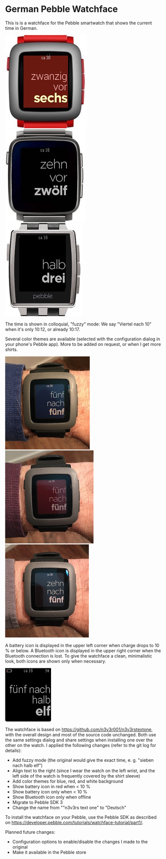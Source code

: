 # German Pebble Watchface

This is is a watchface for the Pebble smartwatch that shows the current time in German.

![Pebble Time mockup](mockup1.jpg)
![Pebble Time Steel mockup](mockup2.jpg)
![Pebble Steel mockup](mockup3.jpg)

The time is shown in colloquial, "fuzzy" mode: We say "Viertel nach 10" when it's only 10:12, or already 10:17.

Several color themes are available (selected with the configuration dialog in your phone's Pebble app). More to be added on request, or when I get more shirts.

![Blue theme](blue.jpg)
![Red theme](red.jpg)
![Gray theme](gray.jpg)

A battery icon is displayed in the upper left corner when charge drops to 10 % or below. A Bluetooth icon is displayed in the upper right corner when the Bluetooth connection is lost. To give the watchface a clean, minimalistic look, both icons are shown only when necessary.

![Battery and Bluetooth icons](icons.png)

The watchface is based on https://github.com/n3v3r001/n3v3rstextone, with the overall design and most of the source code unchanged. Both use the same settings dialog and share settings when installing one over the other on the watch. I applied the following changes (refer to the git log for details):

* Add fuzzy mode (the original would give the exact time, e. g. "sieben nach halb elf")
* Align text to the right (since I wear the watch on the left wrist, and the left side of the watch is frequently covered by the shirt sleeve)
* Add color themes for blue, red, and white background
* Show battery icon in red when < 10 %
* Show battery icon only when < 10 %
* Show Bluetooth icon only when offline
* Migrate to Pebble SDK 3
* Change the name from ""n3v3rs text one" to "Deutsch"

To install the watchface on your Pebble, use the Pebble SDK as described on https://developer.pebble.com/tutorials/watchface-tutorial/part1/.

Planned future changes:

* Configuration options to enable/disable the changes I made to the original
* Make it available in the Pebble store